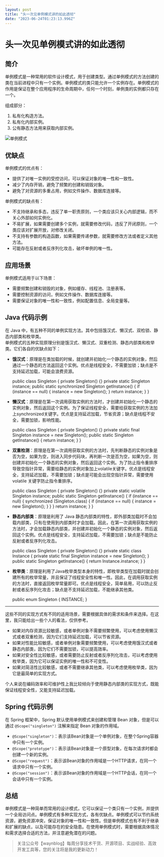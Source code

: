 ```yaml
---
layout: post
title: "头一次见单例模式讲的如此透彻"
date: "2023-06-24T01:23:13.996Z"
---
```

头一次见单例模式讲的如此透彻
==============

简介
--

单例模式是一种常用的软件设计模式，用于创建类型。通过单例模式的方法创建的类在当前进程中只有一个实例。单例模式的类只能允许一个实例存在。单例模式的作用是保证在整个应用程序的生命周期中，任何一个时刻，单例类的实例都只存在一个。

组成部分：

1.  私有化构造方法。
2.  私有化内部实例。
3.  公有静态方法用来获取内部实例。

![单例模式](https://files.mdnice.com/user/40549/5fdba15e-da6a-4f80-b060-bca265f0d67a.jpg)

优缺点
---

单例模式的优点有：

*   提供了对唯一实例的受控访问，可以保证对象的唯一性和一致性。
*   减少了内存开销，避免了频繁的创建和销毁对象。
*   避免了对资源的多重占用，例如文件操作、数据库连接等。

单例模式的缺点有：

*   不支持继承和多态，违反了单一职责原则，一个类应该只关心内部逻辑，而不关心外部如何实例化。
*   不易扩展，如果需要创建多个实例，就需要修改代码，违反了开闭原则，一个类应该对扩展开放，对修改关闭。
*   不支持有参数的构造函数，如果需要传递参数，就需要修改方法或者定义其他方法。
*   可能存在反射或者反序列化攻击，破坏单例的唯一性。

应用场景
----

单例模式适用于以下场景：

*   需要频繁创建和销毁的对象，例如缓存、线程池、注册表等。
*   需要控制资源的访问，例如文件操作、数据库连接等。
*   需要保证对象的唯一性和一致性，例如配置信息、全局变量等。

Java 代码示例
---------

在 Java 中，有五种不同的单例实现方法。其中包括饿汉式、懒汉式、双检锁、静态内部类和枚举类。  
单例模式的五种实现原理分别是饿汉式、懒汉式、双重检测、静态内部类和枚举类。它们各自的优缺点如下：

*   **饿汉式**：原理是在类加载的时候，就创建并初始化一个静态的实例对象，然后通过一个静态的方法返回这个实例。优点是线程安全，不需要加锁；缺点是不支持延迟加载，可能会浪费资源。

    public class Singleton {
        private Singleton() {}
        private static Singleton instance;
        public static synchronized Singleton getInstance() {
            if (instance == null) {
                instance = new Singleton();
            }
            return instance;
        }
    }
    

*   **懒汉式**：原理是在第一次调用获取实例的方法时，才创建并初始化一个静态的实例对象，然后返回这个实例。为了保证线程安全，需要给获取实例的方法加上synchronized关键字。优点是支持延迟加载，节省资源；缺点是线程不安全，需要加锁，影响性能。

    public class Singleton {
        private Singleton() {}
        private static final Singleton instance = new Singleton();
        public static Singleton getInstance() {
            return instance;
        }
    }
    

*   **双重检测**：原理是在第一次调用获取实例的方法时，先判断静态的实例对象是否为空，如果为空，则进入同步代码块，再判断一次是否为空，如果为空，则创建并初始化一个静态的实例对象，然后返回这个实例。为了防止指令重排序导致空指针异常，需要给静态的实例对象加上volatile关键字。优点是线程安全，支持延迟加载，不需要加锁；缺点是可能会出现空指针异常，需要使用 volatile 关键字防止指令重排序。

    public class Singleton {
        private Singleton() {}
        private static volatile Singleton instance;
        public static Singleton getInstance() {
            if (instance == null) {
                synchronized (Singleton.class) {
                    if (instance == null) {
                        instance = new Singleton();
                    }
                }
            }
            return instance;
        }
    }
    

*   **静态内部类**：原理是利用了 Java 静态内部类的特性，即外部类加载时不会加载内部类，只有在使用到内部类时才会加载。因此，在第一次调用获取实例的方法时，才会加载静态内部类，并创建并初始化一个静态的实例对象，然后返回这个实例。优点是线程安全，支持延迟加载，不需要加锁；缺点是不能防止反射或者反序列化攻击。

    public class Singleton {
        private Singleton() {}
        private static class Instance {
            private static final Singleton instance = new Singleton();
        }
        public static Singleton getInstance() {
            return Instance.instance;
        }
    }
    

*   **枚举类**：原理是利用了Java枚举类型本身的特性，即枚举类型在加载时就会创建所有的枚举常量，并且保证了线程安全性和唯一性。因此，在调用获取实例的方法时，直接返回枚举常量即可。优点是线程安全，简单易用，可以防止反射或者反序列化攻击；缺点是不支持延迟加载，不能继承其他类。

    public enum Singleton {
         INSTANCE;
    }
    

* * *

这些不同的实现方式有不同的适用场景，需要根据具体的需求和条件来选择。在这里，我只能给出一些个人的看法，仅供参考。

*   如果对内存资源比较敏感，或者单例对象不需要频繁使用，可以考虑使用懒汉式或者双重检测，因为它们支持延迟加载，可以节省资源。
*   如果对性能比较敏感，或者单例对象需要频繁使用，可以考虑使用饿汉式或者静态内部类，因为它们不需要加锁，可以提高效率。
*   如果对安全性比较敏感，或者需要防止反射或者反序列化攻击，可以考虑使用枚举类，因为它可以保证实例的唯一性和不可变性。
*   如果对简洁性比较敏感，或者不需要继承其他类，可以考虑使用枚举类，因为它是最简单的实现方式。

个人来说在编码效率和可维护性上我比较倾向于使用静态内部类的实现方式，既能保证线程安全性，又能支持延迟加载。

Spring 代码示例
-----------

在 Spring 框架中，Spring 默认使用单例模式来创建和管理 Bean 对象，但是可以通过 `@Scope("singleton")` 注解来指定 Bean 对象的作用域。

*   `@Scope("singleton")`：表示该Bean对象是一个单例对象，在整个Spring容器中只有一个实例。
*   `@Scope("prototype")`：表示该Bean对象是一个原型对象，在每次请求时都会创建一个新的实例。
*   `@Scope("request")`：表示该Bean对象的作用域是一个HTTP请求，在同一个请求中只有一个实例。
*   `@Scope("session")`：表示该Bean对象的作用域是一个HTTP会话，在同一个会话中只有一个实例。

总结
--

单例模式是一种简单而常用的设计模式，它可以保证一个类只有一个实例，并提供一个全局访问点。单例模式有多种实现方式，各有优缺点。单例模式可以节约系统资源，避免资源冲突，保证对象的唯一性和一致性。但是单例模式也有不利于继承和扩展的缺点，以及可能存在的安全隐患。在使用单例模式时，需要根据具体情况和需求选择合适的方法，并注意避免潜在的问题。

> 关注公众号【waynblog】每周分享技术干货、开源项目、实战经验、高效开发工具等，您的关注将是我的更新动力！